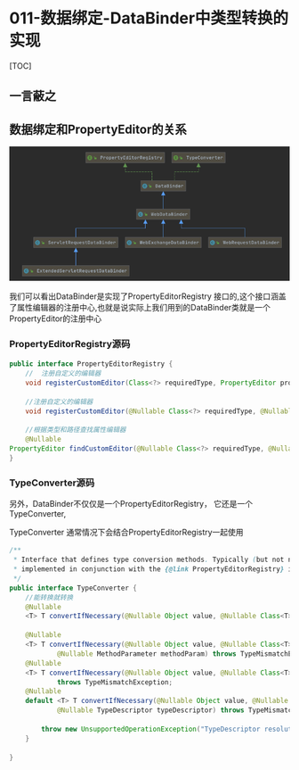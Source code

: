 # 011-数据绑定-DataBinder中类型转换的实现

[TOC]

## 一言蔽之

## 数据绑定和PropertyEditor的关系

![image-20201224124446547](../../assets/image-20201224124446547.png)

我们可以看出DataBinder是实现了PropertyEditorRegistry 接口的,这个接口涵盖了属性编辑器的注册中心,也就是说实际上我们用到的DataBinder类就是一个PropertyEditor的注册中心

### PropertyEditorRegistry源码

```java
public interface PropertyEditorRegistry {
    //	注册自定义的编辑器
    void registerCustomEditor(Class<?> requiredType, PropertyEditor propertyEditor);

    //注册自定义的编辑器
    void registerCustomEditor(@Nullable Class<?> requiredType, @Nullable String propertyPath, PropertyEditor propertyEditor);

    //根据类型和路径查找属性编辑器
    @Nullable
PropertyEditor findCustomEditor(@Nullable Class<?> requiredType, @Nullable String propertyPath);
}
```

### TypeConverter源码

另外，DataBinder不仅仅是一个PropertyEditorRegistry， 它还是一个TypeConverter, 

TypeConverter 通常情况下会结合PropertyEditorRegistry一起使用

```java
/**
 * Interface that defines type conversion methods. Typically (but not necessarily)
 * implemented in conjunction with the {@link PropertyEditorRegistry} interface.
 */
public interface TypeConverter {
    //能转换就转换
	@Nullable
	<T> T convertIfNecessary(@Nullable Object value, @Nullable Class<T> requiredType) throws TypeMismatchException;

	@Nullable
	<T> T convertIfNecessary(@Nullable Object value, @Nullable Class<T> requiredType,
			@Nullable MethodParameter methodParam) throws TypeMismatchException;
	@Nullable
	<T> T convertIfNecessary(@Nullable Object value, @Nullable Class<T> requiredType, @Nullable Field field)
			throws TypeMismatchException;
	@Nullable
	default <T> T convertIfNecessary(@Nullable Object value, @Nullable Class<T> requiredType,
			@Nullable TypeDescriptor typeDescriptor) throws TypeMismatchException {

		throw new UnsupportedOperationException("TypeDescriptor resolution not supported");
	}

}

```

## 